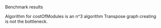 Benchmark results

Algorithm for costOfModules is an n^3 algorithm
Transpose graph creating is not the bottleneck.
